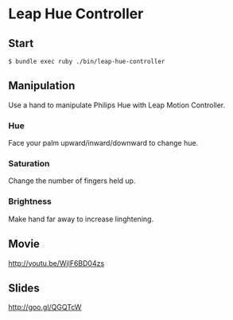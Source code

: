 Leap Hue Controller
===================

Start
-----

    $ bundle exec ruby ./bin/leap-hue-controller

Manipulation
------------

Use a hand to manipulate Philips Hue with Leap Motion Controller.

### Hue ###

Face your palm upward/inward/downward to change hue.

### Saturation ###

Change the number of fingers held up.

### Brightness ###

Make hand far away to increase linghtening.

Movie
-----

http://youtu.be/WjlF6BD04zs

Slides
------

http://goo.gl/QGQTcW
